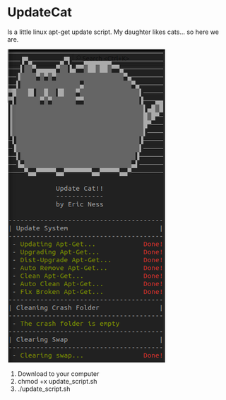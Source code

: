 # UpdateCat

Is a little linux apt-get update script. My daughter likes cats... so here we are.

![Update Cat Screenshot](screenshot.png)

1. Download to your computer
2. chmod +x update_script.sh
3. ./update_script.sh
